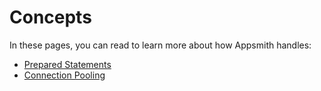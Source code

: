 # Concepts

In these pages, you can read to learn more about how Appsmith handles:

* [Prepared Statements](/connect-data/concepts/how-to-use-prepared-statements)
* [Connection Pooling](/connect-data/concepts/connection-pooling)